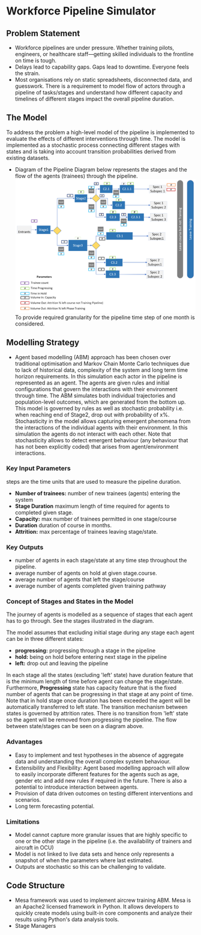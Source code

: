 # Workforce Pipeline Simulator

## Problem Statement
- Workforce pipelines are under pressure. Whether training pilots, engineers, or healthcare staff—getting skilled individuals to the frontline on time is tough.
- Delays lead to capability gaps. Gaps lead to downtime. Everyone feels the strain.
- Most organisations rely on static spreadsheets, disconnected data, and guesswork.
There is a requirement to model flow of actors through a pipeline of tasks/stages and understand how different capacity and timelines of different stages impact the overall pipeline duration.

## The Model
To address the problem a high-level model of the pipeline is implemented to evaluate the effects of different interventions through time. The model is implemented as a stochastic process connecting different stages with states and is taking into account transition probabilities derived from existing datasets.
- Diagram of the Pipeline
Diagram below represents the stages and the flow of the agents (trainees) through the pipeline.
![diagram](./training_simulator/notebooks/career_pipelineHLD.png)
To provide required granularity for the pipeline time step of one month is considered.

## Modelling Strategy
- Agent based modelling (ABM) approach has been chosen over traditional optimisation and Markov Chain Monte Carlo techniques due to lack of historical data, complexity of the system and long term time horizon requirements.
In this simulation each actor in the pipeline is represented as an agent. The agents are given rules and initial configurations that govern the interactions with their environment through time. The ABM simulates both individual trajectories and population-level outcomes, which are generated from the bottom up. 
This model is governed by rules as well as stochastic probability i.e. when reaching end of Stage2, drop out with probability of x%. Stochasticity in the model allows capturing emergent phenomena from the interactions of the individual agents with their environment. In this simulation the agents do not interact with each other.
Note that stochasticity allows to detect emergent behaviour (any behaviour that has not been explicitly coded) that arises from agent/environment interactions.

### Key Input Parameters
steps are the time units that are used to measure the pipeline duration.
- **Number of trainees:** number of new trainees (agents) entering the system 
- **Stage Duration**  maximum length of time required for agents to completed given stage. 
- **Capacity:** max number of trainees permitted in one stage/course
- **Duration** duration of course in months. 
- **Attrition:** max percentage of trainees leaving stage/state.

### Key Outputs

- number of agents in each stage/state at any time step throughout the pipeline.
- average number of agents on hold at given stage.course.
- average number of agents that left the stage/course
- average number of agents completed given training pathway


### Concept of Stages and States in the Model 
The journey of agents is modelled as a sequence of stages that each agent has to go through. See the stages illustrated in the diagram.

The model assumes that excluding initial stage during any stage each agent can be in three different states: 
- **progressing:** progressing through a stage in the pipeline
- **hold:** being on hold before entering next stage in the pipeline
- **left:** drop out and leaving the pipeline

In each stage all the states (excluding 'left' state) have  duration feature that is the minimum length of time before agent can change the stage/state. Furthermore, **Progressing** state has capacity feature that is the fixed number of agents that can be progressing in that stage at any point of time.
Note that in hold stage once duration has been exceeded the agent will be automatically transferred to left state. The transition mechanism between states is governed by attrition rates. There is no transition from 'left' state so the agent will be removed from progressing the pipeline.
The flow between state/stages  can be seen on a diagram above. 


### Advantages
- Easy to implement and test hypotheses in the absence of aggregate data and understanding the overall complex system behaviour.
- Extensibility and Flexibility: Agent based modelling approach will allow to easily incorporate different features for the agents such as age, gender etc and add new rules if required in the future. There is also a potential to introduce interaction between agents.
- Provision of  data driven outcomes on testing different interventions and scenarios.
- Long term forecasting potential.

### Limitations
- Model cannot capture more granular issues that are highly specific to one or the other stage in the pipeline (i.e. the availability of trainers and aircraft in OCU)
- Model is not linked to live data sets and hence only represents a snapshot of when the parameters where last estimated.
- Outputs are stochastic so this can be challenging to validate.

## Code Structure
- Mesa framework was used to implement aircrew training ABM. Mesa is an Apache2 licensed framework in Python. It allows developers to quickly create models using built-in core components and analyze their results using Python's data analysis tools. 
- Stage Managers

